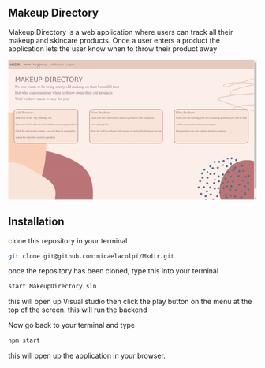 ## Makeup Directory
Makeup Directory is a web application where users can track all their makeup and skincare products. Once a user enters a product the application lets the user know when to throw their product away

<img src="./MakeupDirectory/client/src/Images/Mkdir.gif" alt="My Project GIF">

## Installation
clone this repository in your terminal
```bash
git clone git@github.com:micaelacolpi/Mkdir.git
```
once the repository has been cloned, type this into your terminal 
```bash
start MakeupDirectory.sln
```
this will open up Visual studio 
then click the play button on the menu at the top of the screen.
this will run the backend

Now go back to your terminal and type
```bash
npm start 
```
this will open up the application in your browser.

